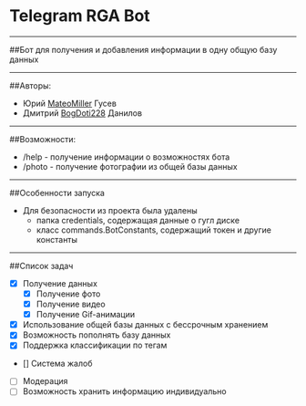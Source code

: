 # Telegram RGA Bot

____

##Бот для получения и добавления информации в одну общую базу данных

___

##Авторы:
- Юрий [MateoMiller](https://t.me/the_hiipii) Гусев
- Дмитрий [BogDoti228](https://t.me/Akame228) Данилов

___

##Возможности:
- /help - получение информации о возможностях бота
- /photo - получение фотографии из общей базы данных

___

##Особенности запуска
- Для безопасности из проекта была удалены
   - папка credentials, содержащая данные о гугл диске
   - класс commands.BotConstants, содержащий токен и другие константы
   
___

##Список задач
- [X] Получение данных
    - [X] Получение фото
    - [X] Получение видео
    - [X] Получение Gif-анимации
- [X] Использование общей базы данных с бессрочным хранением
- [X] Возможность пополнять базу данных
- [X] Поддержка классификации по тегам
- [] Система жалоб
- [ ] Модерация
- [ ] Возможность хранить информацию индивидуально